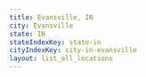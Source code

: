 ```yaml
---
title: Evansville, IN
city: Evansville
state: IN
stateIndexKey: state-in
cityIndexKey: city-in-evansville
layout: list_all_locations
---
```

